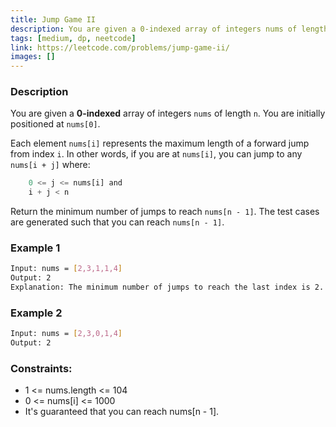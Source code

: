 ```yaml
---
title: Jump Game II
description: You are given a 0-indexed array of integers nums of length n. You are initially positioned at nums[0].
tags: [medium, dp, neetcode]
link: https://leetcode.com/problems/jump-game-ii/
images: []
---
```


### Description

You are given a **0-indexed** array of integers `nums` of length `n`. You are initially positioned at `nums[0]`.

Each element `nums[i]` represents the maximum length of a forward jump from index `i`. In other words, if you are at `nums[i]`, you can jump to any `nums[i + j]` where:

```js
    0 <= j <= nums[i] and
    i + j < n
```

Return the minimum number of jumps to reach `nums[n - 1]`. The test cases are generated such that you can reach `nums[n - 1]`.

### Example 1

```bash
Input: nums = [2,3,1,1,4]
Output: 2
Explanation: The minimum number of jumps to reach the last index is 2. Jump 1 step from index 0 to 1, then 3 steps to the last index.
```

### Example 2

```bash
Input: nums = [2,3,0,1,4]
Output: 2
```

### Constraints:

- 1 <= nums.length <= 104
- 0 <= nums[i] <= 1000
- It's guaranteed that you can reach nums[n - 1].
